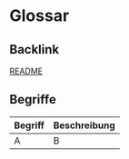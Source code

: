 # Glossar

## Backlink
[README](/README.md)

## Begriffe
| Begriff       | Beschreibung | 
| ------------- |--------------| 
| A             | B            | 

